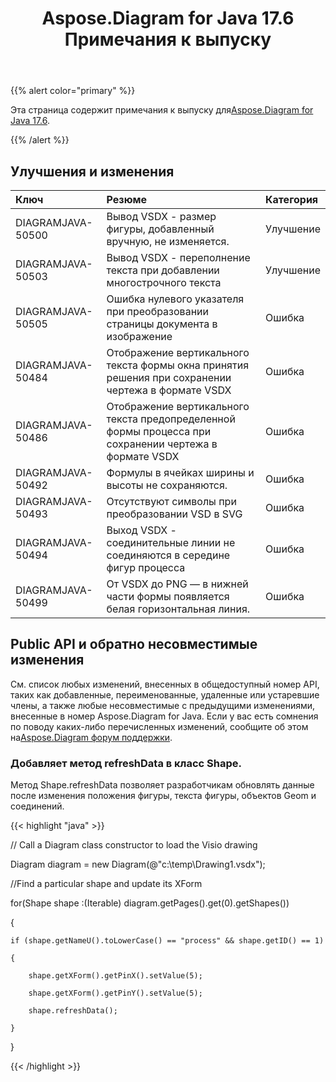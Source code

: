 ﻿---
title: Aspose.Diagram for Java 17.6 Примечания к выпуску
type: docs
weight: 70
url: /ru/java/aspose-diagram-for-java-17-6-release-notes/
---
{{% alert color="primary" %}} 

 Эта страница содержит примечания к выпуску для[Aspose.Diagram for Java 17.6](https://docs.aspose.com/diagram/java/aspose-diagram-for-java-17-6-release-notes/).

{{% /alert %}} 
## **Улучшения и изменения**

|**Ключ**|**Резюме**|**Категория**|
|:- |:- |:- |
|DIAGRAMJAVA-50500|Вывод VSDX - размер фигуры, добавленный вручную, не изменяется.|Улучшение|
|DIAGRAMJAVA-50503|Вывод VSDX - переполнение текста при добавлении многострочного текста|Улучшение|
|DIAGRAMJAVA-50505|Ошибка нулевого указателя при преобразовании страницы документа в изображение|Ошибка|
|DIAGRAMJAVA-50484|Отображение вертикального текста формы окна принятия решения при сохранении чертежа в формате VSDX|Ошибка|
|DIAGRAMJAVA-50486|Отображение вертикального текста предопределенной формы процесса при сохранении чертежа в формате VSDX|Ошибка|
|DIAGRAMJAVA-50492|Формулы в ячейках ширины и высоты не сохраняются.|Ошибка|
|DIAGRAMJAVA-50493|Отсутствуют символы при преобразовании VSD в SVG|Ошибка|
|DIAGRAMJAVA-50494|Выход VSDX - соединительные линии не соединяются в середине фигур процесса|Ошибка|
|DIAGRAMJAVA-50499|От VSDX до PNG — в нижней части формы появляется белая горизонтальная линия.|Ошибка|
## **Public API и обратно несовместимые изменения**
См. список любых изменений, внесенных в общедоступный номер API, таких как добавленные, переименованные, удаленные или устаревшие члены, а также любые несовместимые с предыдущими изменениями, внесенные в номер Aspose.Diagram for Java. Если у вас есть сомнения по поводу каких-либо перечисленных изменений, сообщите об этом на[Aspose.Diagram форум поддержки](https://forum.aspose.com/c/diagram/17).
### **Добавляет метод refreshData в класс Shape.**
Метод Shape.refreshData позволяет разработчикам обновлять данные после изменения положения фигуры, текста фигуры, объектов Geom и соединений.

{{< highlight "java" >}}

 // Call a Diagram class constructor to load the Visio drawing

Diagram diagram = new Diagram(@"c:\temp\Drawing1.vsdx");

//Find a particular shape and update its XForm

for(Shape shape :(Iterable<Shape>) diagram.getPages().get(0).getShapes())

{

    if (shape.getNameU().toLowerCase() == "process" && shape.getID() == 1)

    {

        shape.getXForm().getPinX().setValue(5);

        shape.getXForm().getPinY().setValue(5);

        shape.refreshData();

    }

}

{{< /highlight >}}
